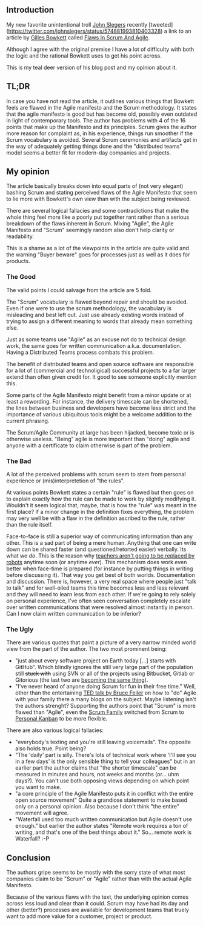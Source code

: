 
## Introduction

My new favorite unintentional troll [John Slegers] recently [tweeted] (https://twitter.com/johnslegers/status/574881993810403328) a link to an
article by [Gilles Bowkett] called [Flaws In Scrum And Agile].

Although I agree with the original premise I have a lot of difficulty with both
the logic and the rational Bowkett uses to get his point across.

This is my teal deer version of his blog post and my opinion about it.

## TL;DR

In case you have not read the article, it outlines various things that Bowkett
feels are flawed in the Agile manifesto and the Scrum methodology. It states
that the agile manifesto is good but has become old, possibly even outdated in
light of contemporary tools. The author has problems with 4 of the 16 points
that make up the Manifesto and its principles. Scrum gives the author more reason
for complaint as, in his experience, things run smoother if the Scrum vocabulary
is avoided. Several Scrum ceremonies and artifacts get in the way of
adequately getting things done and the "distributed teams" model seems a better
fit for modern-day companies and projects.

## My opinion

The article basically breaks down into equal parts of (not very elegant)
bashing Scrum and stating perceived flaws of the Agile Manifesto that seem to
lie more with Bowkett's own view than with the subject being reviewed.

There are several logical fallacies and some contradictions that make the whole
thing feel more like a poorly put together rant rather than a serious
breakdown of the flaws inherent in Scrum. Mixing "Agile", the Agile Manifesto
and "Scrum" seemingly random also don't help clarity or readability.

This is a shame as a lot of the viewpoints in the article are quite valid and
the warning "Buyer beware" goes for processes just as well as it does for
products.

### The Good

The valid points I could salvage from the article are 5 fold.

The "Scrum" vocabulary is flawed beyond repair and should be avoided. Even if
one were to use the scrum methodology, the vacabulary is misleading and best
left out. Just use already existing words instead of trying to assign a
different meaning to words that already mean something else.

Just as some teams use "Agile" as an excuse not do to technical design work, the
same goes for written communication a.k.a. documentation. Having a Distributed
Teams process combats this problem.

The benefit of distributed teams and open source software are responsible for a
lot of (commercial and technoligical) successful projects to a far larger extend
than often given credit for. It good to see someone explicitly mention this.

Some parts of the Agile Manifesto might benefit from a minor update or at least
a rewording. For instance, the delivery timescale can be shortened, the lines
between business and developers have become less strict and the importance of
various ubiquitous tools might be a welcome addition to the current phrasing.

The Scrum/Agile Community at large has been hijacked, become toxic or is
otherwise useless. "Being" agile is more important than "doing" agile and anyone
with a certificate to claim otherwise is part of the problem.

### The Bad

A lot of the perceived problems with scrum seem to stem from personal experience
or (mis)interpretetion of "the rules".

At various points Bowkett states a certain "rule" is flawed but then goes on to
explain exactly how the rule can be made to work by slightly modifying it.
Wouldn't it seem logical that, maybe, that is how the "rule" was meant in the
first place? If a minor change in the definition fixes everything, the problem
may very well be with a flaw in the definition ascribed to the rule, rather than
the rule itself.

Face-to-face is still a superior way of communicating information than any other.
This is a sad part of being a mere human. Anything that one can write down can
be shared faster (and questioned/retorted easier) verbally. Its what we *do*.
This is the reason why [teachers aren't going to be replaced by robots] anytime
soon (or anytime *ever*). This mechanism does work even better when face-time is
prepared (for instance by putting things in writing before discussing it). That
way you get best of both worlds. Documentation and discussion. There is, however,
a very real space where people just "talk to talk" and for well-oiled teams this
time becomes less and less relevant and they will need to learn less from each
other. If we're going to rely solely on personal experience, I've often seen
conversation completely escalate over written communications that were resolved
almost instantly in person. Can I now claim written communication to be inferior?

### The Ugly

There are various quotes that paint a picture of a very narrow minded world view
from the part of the author. The two most prominent being:

 - "just about every software project on Earth today [...] starts with GitHub".
   Which blindly ignores the still very large part of the population still
   <del>stuck with</del> using SVN or all of the projects using Bitbucket,
   Gitlab or Gitorious (the last two are [becoming the same thing](https://about.gitlab.com/2015/03/03/gitlab-acquires-gitorious/)).
 - "I've never heard of anyone doing Scrum for fun in their free time." Well,
   other than the entertaining [TED talk by Bruce Feiler] on how to "do" Agile
   with your family there a many blogs on the subject. Maybe listening isn't the
   authors strenght?
   Supporting the authors point that "Scrum" is more flawed than "Agile", even
   the [Scrum Family] switched from Scrum to [Personal Kanban] to be more
   flexible.

There are also various logical fallacies:

 - "everybody's texting and you're still leaving voicemails". The opposite also
   holds true. Point being?
 - "The 'daily' part is silly. There's lots of technical work where 'I'll see
   you in a few days' is the only sensible thing to tell your colleagues" but in
   an earlier part the author claims that "the shorter timescale" can be
   measured in minutes and hours, not weeks and months (or... uhm days?). You
   can't use both opposing views depending on which point you want to make.
 - "a core principle of the Agile Manifesto puts it in conflict with the entire
   open source movement" Quite a grandiose statement to make based only on a
   personal opinion. Also because I don't think "the entire" movement will agree.
 - "Waterfall used too much written communication but Agile doesn't use enough."
   but earlier the author states "Remote work requires a ton of writing, and
   that's one of the best things about it." So... remote work is Waterfall? :-P

## Conclusion

The authors gripe seems to be mostly with the sorry state of what most companies
claim to be "Scrum" or "Agile" rather than with the actual Agile Manifesto.

Because of the various flaws with the text, the underlying opinion comes across
less loud and clear than it could. Scrum may have had its day and other
(better?) processes are available for development teams that truely want to add
more value for a customer, project or product.

[John Slegers]: https://twitter.com/johnslegers
[Gilles Bowkett]: https://twitter.com/gilesgoatboy
[Flaws In Scrum And Agile]: https://www.pandastrike.com/posts/20150304-agile
[Scrum Family]: https://scrumfamily.wordpress.com/
[Personal Kanban]: http://www.personalkanban.com/pk/
[TED talk by Bruce Feiler]: https://www.ted.com/talks/bruce_feiler_agile_programming_for_your_family
[teachers aren't going to be replaced by robots]: https://www.youtube.com/watch?v=GEmuEWjHr5c
[Bitbucket]: https://bitbucket.org/
[Gitlab]: https://gitlab.com/
[Gitorious]: https://gitorious.org/
